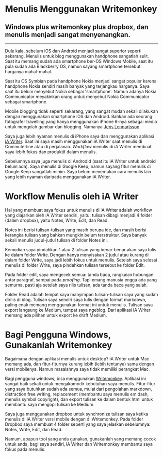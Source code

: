 # Menulis Menggunakan Writemonkey
## Windows plus writemonkey plus dropbox, dan menulis menjadi sangat menyenangkan.

---

Dulu kala, sebelum iOS dan Android menjadi sangat superior seperti sekarang. Menulis untuk blog menggunakan handphone sangatlah sulit. Saat itu memang sudah ada smartphone ber-OS Windows Mobile, saat itu pula sudah ada Blackberry OS, namun sayang smartphone tersebut harganya mahal-mahal.

Saat itu OS Symbian pada handphone Nokia menjadi sangat populer karena handphone Nokia sendiri masih banyak yang terjangkau harganya. Saya saat itu belum menyebut Nokia sebagai 'smartphone'. Namun adanya Nokia Communicator meyakinkan orang untuk menyebut Nokia Communicator sebagai smartphone.

Mobile blogging tidak seperti sekarang, yang sangat mudah sekali dilakukan dengan menggunakan smartphone iOS dan Android. Bahkan ada seorang fotografer travelling yang hanya menggunakan iPhone 6-nya sebagai media untuk mengolah gambar dan blogging. Namanya [Jens Lennartsson](http://petapixel.com/2016/05/27/worlds-smallest-photo-office/). 

Saya juga lebih nyaman menulis di iPhone saya dan menggunakan aplikasi [iA Writer](https://ia.net/writer). Saat ini saya masih menggunakan iA Writer saat menulis di Commuterline atau di perjalanan. *Workflow* menulis di iA Writer membuat saya lebih fokus dan produktif dalam menulis.  

Sebelumnya saya juga menulis di Androdid (saat itu iA Writer untuk android belum ada). Saya menulis di Google Keep, namun sayang fitur menulis di Google Keep sangatlah minim. Saya belum menemukan cara menulis lain yang lebih nyaman daripada menggunakan iA Writer.

# Workflow Menulis oleh iA Writer

Hal yang membuat saya fokus untuk menulis di iA Writer adalah workflow yang diajarkan oleh iA Writer sendiri, yaitu: tulisan dibagi menjadi 4 folder (dalam dropbox), yaitu Notes, Write, Edit, dan Read. 

Notes ini berisi tulisan-tulisan yang masih berupa ide, dan masih berisi kerangka tulisan yang bahkan mungkin belum terstruktur. Saya banyak sekali menulis judul-judul tulisan di folder Notes ini.

Kemudian saya pindahkan 1 atau 2 tulisan yang benar-benar akan saya tulis ke dalam folder Write. Dengan hanya menyisakan 2 judul atau kurang di dalam folder Write, saya jadi lebih fokus untuk menulis. Setelah saya selesai menulis di folder Write, saya pindahkan tulisan tersebut ke folder Edit.

Pada folder edit, saya mengecek semua: tanda baca, rangkaian hubungan antar paragraf, sampai pada *proofing*. Tapi emang manusia engga ada yang semurna, pasti aja setelah saya rilis tulisan, ada tanda baca yang salah.

Folder Read adalah tempat saya manyimpan tulisan-tulisan saya yang sudah dirilis di blog. Tulisan saya sendiri saya tulis dengan format markdown, paling enak memang menggunakan format ini untuk menulis. Tulisan saya export langsung ke Medium, tempat saya ngeblog. Dari aplikasi iA Writer memang ada pilihan untuk export ke draft Medium.

# Bagi Pengguna Windows, Gunakanlah Writemonkey

Bagaimana dengan aplikasi menulis untuk desktop? iA Writer untuk Mac memang ada, dan fitur-fiturnya kurang lebih (lebih tentunya) sama dengan versi mobilenya. Namun masalahnya saya tidak memiliki perangkat Mac.

Bagi pengguna windows, bisa menggunakan [Writemonkey](http://writemonkey.com). Aplikasi ini sangat baik sekali untuk mengakomodir kebutuhan saya menulis. Fitur-fitur yang saya butuhkan sudah ada semua, mulai dari pengolahan markdown, distraction free writing, replacement (membantu saya menulis em dash, menulis symbol copyright), dan export tulisan ke dalam bentuk html untuk membantu saya mengopi tulisan ke Medium. 

Saya juga menggunakan dropbox untuk synchronize tulisan saya ketika menulis di iA Writer versi mobile dengan di Writemonkey. Pada folder Dropbox saya membuat 4 folder seperti yang saya jelaskan sebelumnya: Notes, Write, Edit, dan Read.

Namum, apapun tool yang anda gunakan, gunakanlah yang memang cocok untuk anda, bagi saya sendiri, iA Writer dan Writemonkey membantu saya fokus pada menulis.

